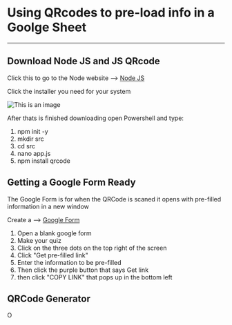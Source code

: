 # Using QRcodes to pre-load info in a Goolge Sheet
---
## Download Node JS and JS QRcode

Click this to go to the Node website --> [Node JS](https://nodejs.org/en/download/)

Click the installer you need for your system

![This is an image]()

After thats is finished downloading open Powershell and type:
1. npm init -y
2. mkdir src
3. cd src
4. nano app.js
5. npm install qrcode
## Getting a Google Form Ready

The Google Form is for when the QRCode is scaned it opens with pre-filled information in a new window

Create a --> [Google Form](https://docs.google.com/forms)

1. Open a blank google form
2. Make your quiz
3. Click on the three dots on the top right of the screen
4. Click "Get pre-filled link"
5. Enter the information to be pre-filled
6. Then click the purple button that says Get link
7. then click "COPY LINK" that pops up in the bottom left

## QRCode Generator
O



  

  


